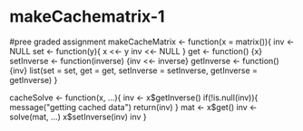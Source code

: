 # makeCachematrix-1
#pree graded assignment
makeCacheMatrix <- function(x = matrix()){
      inv <- NULL
      set <- function(y){
            x <<- y
            inv <<- NULL
      }
      get <- function() {x}
      setInverse <- function(inverse) {inv <<- inverse}
      getInverse <- function() {inv}
      list(set = set, get = get, setInverse = setInverse, getInverse = getInverse)
}

cacheSolve <- function(x, ...){
      inv <- x$getInverse()
      if(!is.null(inv)){
            message("getting cached data")
            return(inv)
      }
      mat <- x$get()
      inv <- solve(mat, ...)
      x$setInverse(inv)
      inv
}

